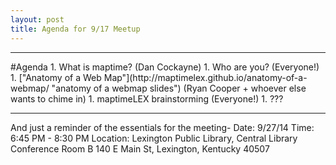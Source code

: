 ```yaml
---
layout: post
title: Agenda for 9/17 Meetup
---
```

<hr>
#Agenda
1. What is maptime? (Dan Cockayne)
1. Who are you? (Everyone!)
1. ["Anatomy of a Web Map"](http://maptimelex.github.io/anatomy-of-a-webmap/ "anatomy of a webmap slides") (Ryan Cooper + whoever else wants to chime in)
1. maptimeLEX brainstorming (Everyone!)
1. ???
<hr>
And just a reminder of the essentials for the meeting-  
Date: 9/27/14  
Time: 6:45 PM - 8:30 PM  
Location: 
Lexington Public Library, Central Library  
Conference Room B  
140 E Main St,  
Lexington, Kentucky 40507

<div id='map' class='row8 fill-blue col12 map space-bottom2'></div>
<script>
var map = L.mapbox.map('map', 'maptastik.j354k5k8')
    .setView([38.045717, -84.496713], 17);

var marker = L.mapbox.featureLayer({
  'type': 'Feature',
  'properties': {
    'title': 'Lexington Public Library, Central Library',
    'description': '140 E Main St,<br>Conference Room B<br>Lexington, Kentucky<br>40507',
    'marker-color': '#ff8888'
  },
  'geometry': {
    'type': 'Point',
    'coordinates': [-84.496713, 38.045717 ]
  }
}).addTo(map);

marker.eachLayer(function(m) {
    m.openPopup();
});
</script>